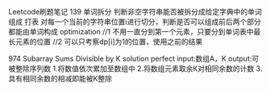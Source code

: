Leetcode刷题笔记
139 单词拆分
判断非空字符串能否被拆分成给定字典中的单词组成
打表 对每一个当前的字符串位置i进行切分，判断是否可以组成前后两个部分都能由单词构成
optimization
//1 不用一直分到第一个元素，只要分到单词表中最长元素的位置
//2 可以只考察dp[i]为1的位置，使用之前的结果

974 Subarray Sums Divisible by K
    solution perfect
    input:数组A，K
    output:可被整除序列数
    1.将数值依次累加至数组中
    2.将数组元素取余K对相同余数的计数
    3.具有相同余数的相减即能被K整除